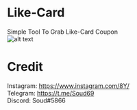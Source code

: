 # Like-Card
Simple Tool To Grab Like-Card Coupon <br>
![alt text](https://github.com/Soud69/Like-Card/blob/main/image.jpg?raw=true)
# Credit

Instagram: https://www.instagram.com/8Y/ <br>
Telegram: https://t.me/Soud69 <br>
Discord: Soud#5866
